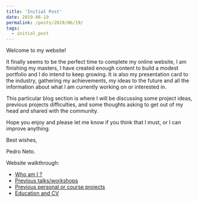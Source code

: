 ```yaml
---
title: 'Initial Post'
date: 2019-06-19
permalink: /posts/2019/06/19/
tags:
  - initial_post
---
```


Welcome to my website!

It finally seems to be the perfect time to complete my online website, I am finishing my masters, I have created enough content to build a modest portfolio and I do intend to keep growing. It is also my presentation card to the industry, gathering my achievements, my ideas to the future and all the information about what I am currently working on or interested in. 

This particular blog section is where I will be discussing some project ideas, previous projects difficulties, and some thoughts asking to get out of my head and shared with the community. 

Hope you enjoy and please let me know if you think that I must, or I can improve anything. 

Best wishes,

Pedro Neto. 


Website walkthrough: 

- [Who am I ?](https://netopedro.github.io/)
- [Previous talks/workshops](https://netopedro.github.io/talks/)
- [Previous personal or course projects](https://netopedro.github.io/portfolio/)
- [Education and CV](https://netopedro.github.io/cv/)
